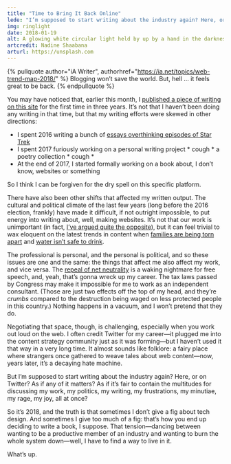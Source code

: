 ```yaml
---
title: "Time to Bring It Back Online"
lede: "I’m supposed to start writing about the industry again? Here, or on Twitter? As if any of it matters? As if it’s fair to contain the multitudes for discussing my work, my politics, my writing, my frustrations, my minutiae, my rage, my joy, all at once?"
img: ringlight
date: 2018-01-19
alt: A glowing white circular light held by up by a hand in the darkness.
artcredit: Nadine Shaabana
arturl: https://unsplash.com
---
```



{% pullquote 
    author="iA Writer",
    authorhref="https://ia.net/topics/web-trend-map-2018/"
%}
Blogging won’t save the world. But, hell … it feels great to be back.
{% endpullquote %}

You may have noticed that, earlier this month, I [published a piece of writing on this site](/but-i-repeat-myself/) for the first time in three years. It’s not that I haven’t been doing any writing in that time, but that my writing efforts were skewed in other directions:

* I spent 2016 writing a bunch of [essays overthinking episodes of Star Trek](http://holodexmachina.tumblr.com/)
* I spent 2017 furiously working on a personal writing project * cough * a poetry collection * cough *
* At the end of 2017, I started formally working on a book about, I don’t know, websites or something

So I think I can be forgiven for the dry spell on this specific platform.

There have also been other shifts that affected my written output. The cultural and political climate of the last few years (long before the 2016 election, frankly) have made it difficult, if not outright impossible, to put energy into writing about, well, making websites. It’s not that our work is unimportant (in fact, [I’ve argued quite the opposite](https://24ways.org/2016/information-literacy-is-a-design-problem/)), but it can feel trivial to wax eloquent on the latest trends in content when [families are being torn apart](https://www.washingtonpost.com/news/morning-mix/wp/2018/01/16/too-old-for-daca-a-michigan-father-is-deported-after-three-decades-in-the-u-s/?utm_term=.bbe306e7d101) and [water isn’t safe to drink](http://time.com/4634937/flint-water-crisis-criminal-charges-bottled-water/).

The professional is personal, and the personal is political, and so these issues are one and the same: the things that affect me also affect my work, and vice versa. The [repeal of net neutrality](https://www.battleforthenet.com/) is a waking nightmare for free speech, and, yeah, that’s gonna wreck up my career. The tax laws passed by Congress may make it impossible for me to work as an independent consultant. (Those are just two effects off the top of my head, and they’re *crumbs* compared to the destruction being waged on less protected people in this country.) Nothing happens in a vacuum, and I won’t pretend that they do.

Negotiating that space, though, is challenging, especially when you work out loud on the web. I often credit Twitter for my career—it plugged me into the content strategy community just as it was forming—but I haven’t used it that way in a very long time. It almost sounds like folklore: a fairy place where strangers once gathered to weave tales about web content—now, years later, it’s a decaying hate machine.

But I’m supposed to start writing about the industry again? Here, or on Twitter? As if any of it matters? As if it’s fair to contain the multitudes for discussing my work, my politics, my writing, my frustrations, my minutiae, my rage, my joy, all at once?

So it’s 2018, and the truth is that sometimes I don’t give a fig about tech design. And sometimes I give too much of a fig: that’s how you end up deciding to write a book, I suppose. That tension—dancing between wanting to be a productive member of an industry and wanting to burn the whole system down—well, I have to find a way to live in it.

What’s up.
